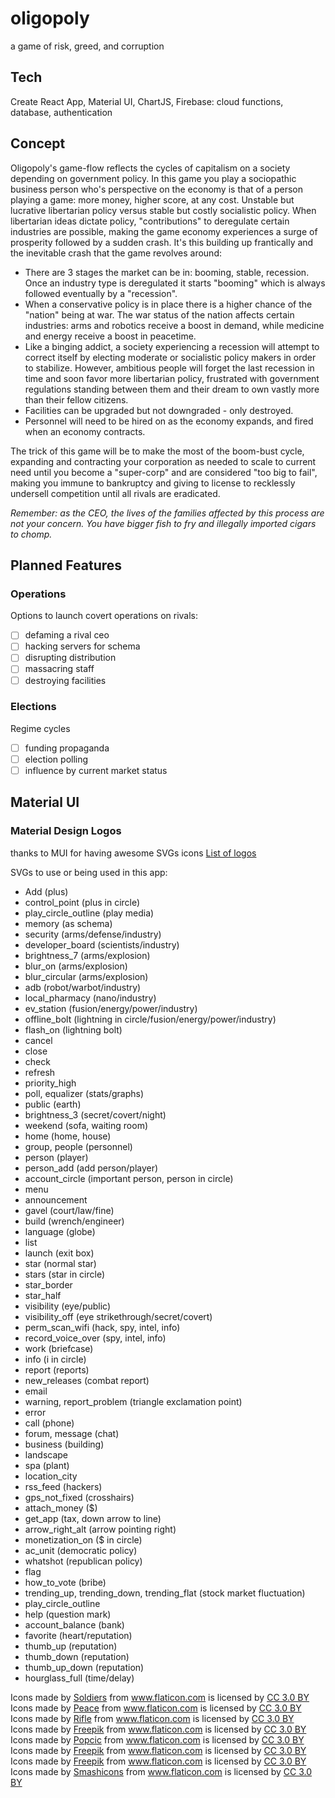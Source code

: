 # oligopoly
a game of risk, greed, and corruption

## Tech
Create React App, Material UI, ChartJS, Firebase: cloud functions, database, authentication

## Concept
Oligopoly's game-flow reflects the cycles of capitalism on a society depending on government policy. In this game you play a sociopathic business person who's perspective on the economy is that of a person playing a game: more money, higher score, at any cost. Unstable but lucrative libertarian policy versus stable but costly socialistic policy. When libertarian ideas dictate policy, "contributions" to deregulate certain industries are possible, making the game economy experiences a surge of prosperity followed by a sudden crash. It's this building up frantically and the inevitable crash that the game revolves around:

* There are 3 stages the market can be in: booming, stable, recession. Once an industry type is deregulated it starts "booming" which is always followed eventually by a "recession".
* When a conservative policy is in place there is a higher chance of the "nation" being at war. The war status of the nation affects certain industries: arms and robotics receive a boost in demand, while medicine and energy receive a boost in peacetime.
* Like a binging addict, a society experiencing a recession will attempt to correct itself by electing moderate or socialistic policy makers in order to stabilize. However, ambitious people will forget the last recession in time and soon favor more libertarian policy, frustrated with government regulations standing between them and their dream to own vastly more than their fellow citizens.
* Facilities can be upgraded but not downgraded - only destroyed.
* Personnel will need to be hired on as the economy expands, and fired when an economy contracts.

The trick of this game will be to make the most of the boom-bust cycle, expanding and contracting your corporation as needed to scale to current need until you become a "super-corp" and are considered "too big to fail", making you immune to bankruptcy and giving to license to recklessly undersell competition until all rivals are eradicated.

*Remember: as the CEO, the lives of the families affected by this process are not your concern. You have bigger fish to fry and illegally imported cigars to chomp.*

## Planned Features

### Operations
Options to launch covert operations on rivals:
* [ ] defaming a rival ceo
* [ ] hacking servers for schema
* [ ] disrupting distribution
* [ ] massacring staff
* [ ] destroying facilities

### Elections
Regime cycles
* [ ] funding propaganda
* [ ] election polling
* [ ] influence by current market status

## Material UI
### Material Design Logos
thanks to MUI for having awesome SVGs icons
[List of logos](https://material.io/tools/icons/?icon=input&style=baseline)

SVGs to use or being used in this app:

* Add (plus)
* control_point (plus in circle)
* play_circle_outline (play media)
* memory (as schema)
* security (arms/defense/industry)
* developer_board (scientists/industry)
* brightness_7 (arms/explosion)
* blur_on (arms/explosion)
* blur_circular (arms/explosion)
* adb (robot/warbot/industry)
* local_pharmacy (nano/industry)
* ev_station (fusion/energy/power/industry)
* offline_bolt (lightning in circle/fusion/energy/power/industry)
* flash_on (lightning bolt)
* cancel
* close
* check
* refresh
* priority_high
* poll, equalizer (stats/graphs)
* public (earth)
* brightness_3 (secret/covert/night)
* weekend (sofa, waiting room)
* home (home, house)
* group, people (personnel)
* person (player)
* person_add (add person/player)
* account_circle (important person, person in circle)
* menu
* announcement
* gavel (court/law/fine)
* build (wrench/engineer)
* language (globe)
* list
* launch (exit box)
* star (normal star)
* stars (star in circle)
* star_border
* star_half
* visibility (eye/public)
* visibility_off (eye strikethrough/secret/covert)
* perm_scan_wifi (hack, spy, intel, info)
* record_voice_over (spy, intel, info)
* work (briefcase)
* info (i in circle)
* report (reports)
* new_releases (combat report)
* email
* warning, report_problem (triangle exclamation point)
* error
* call (phone)
* forum, message (chat)
* business (building)
* landscape
* spa (plant)
* location_city
* rss_feed (hackers)
* gps_not_fixed (crosshairs)
* attach_money ($)
* get_app (tax, down arrow to line)
* arrow_right_alt (arrow pointing right)
* monetization_on ($ in circle)
* ac_unit (democratic policy)
* whatshot (republican policy)
* flag
* how_to_vote (bribe)
* trending_up, trending_down, trending_flat (stock market fluctuation)
* play_circle_outline
* help (question mark)
* account_balance (bank)
* favorite (heart/reputation)
* thumb_up (reputation)
* thumb_down (reputation)
* thumb_up_down (reputation)
* hourglass_full (time/delay)

<div>Icons made by <a href="https://www.flaticon.com/authors/freepik" title="Soldiers">Soldiers</a> from <a href="https://www.flaticon.com/"     title="Flaticon">www.flaticon.com</a> is licensed by <a href="http://creativecommons.org/licenses/by/3.0/"     title="Creative Commons BY 3.0" target="_blank">CC 3.0 BY</a></div>
<div>Icons made by <a href="https://www.flaticon.com/authors/freepik" title="Peace">Peace</a> from <a href="https://www.flaticon.com/"     title="Flaticon">www.flaticon.com</a> is licensed by <a href="http://creativecommons.org/licenses/by/3.0/"     title="Creative Commons BY 3.0" target="_blank">CC 3.0 BY</a></div>
<div>Icons made by <a href="https://www.flaticon.com/authors/freepik" title="Rifle">Rifle</a> from <a href="https://www.flaticon.com/"     title="Flaticon">www.flaticon.com</a> is licensed by <a href="http://creativecommons.org/licenses/by/3.0/"     title="Creative Commons BY 3.0" target="_blank">CC 3.0 BY</a></div>
<div>Icons made by <a href="http://www.freepik.com" title="Freepik">Freepik</a> from <a href="https://www.flaticon.com/" title="Flaticon">www.flaticon.com</a> is licensed by <a href="http://creativecommons.org/licenses/by/3.0/" title="Creative Commons BY 3.0" target="_blank">CC 3.0 BY</a></div>
<div>Icons made by <a href="https://www.flaticon.com/authors/popcic" title="Popcic">Popcic</a> from <a href="https://www.flaticon.com/" title="Flaticon">www.flaticon.com</a> is licensed by <a href="http://creativecommons.org/licenses/by/3.0/" title="Creative Commons BY 3.0" target="_blank">CC 3.0 BY</a></div>
<div>Icons made by <a href="https://www.flaticon.com/authors/freepik" title="Freepik">Freepik</a> from <a href="https://www.flaticon.com/" 		    title="Flaticon">www.flaticon.com</a> is licensed by <a href="http://creativecommons.org/licenses/by/3.0/" 		    title="Creative Commons BY 3.0" target="_blank">CC 3.0 BY</a></div>
<div>Icons made by <a href="https://www.flaticon.com/authors/freepik" title="Freepik">Freepik</a> from <a href="https://www.flaticon.com/" 		    title="Flaticon">www.flaticon.com</a> is licensed by <a href="http://creativecommons.org/licenses/by/3.0/" 		    title="Creative Commons BY 3.0" target="_blank">CC 3.0 BY</a></div>
<div>Icons made by <a href="https://www.flaticon.com/authors/smashicons" title="Smashicons">Smashicons</a> from <a href="https://www.flaticon.com/" 		    title="Flaticon">www.flaticon.com</a> is licensed by <a href="http://creativecommons.org/licenses/by/3.0/" 		    title="Creative Commons BY 3.0" target="_blank">CC 3.0 BY</a></div>
